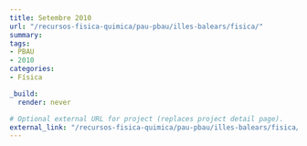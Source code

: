 ```yaml
---
title: Setembre 2010
url: "/recursos-fisica-quimica/pau-pbau/illes-balears/fisica/"
summary:
tags:
- PBAU
- 2010
categories:
- Física

_build:
  render: never

# Optional external URL for project (replaces project detail page).
external_link: "/recursos-fisica-quimica/pau-pbau/illes-balears/fisica/set-2010.pdf"
---
```

